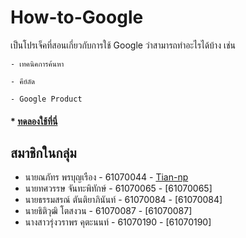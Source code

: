 # How-to-Google


เป็นโปรเจ็คที่สอนเกี่ยวกับการใช้ Google ว่าสามารถทำอะไรได้บ้าง เช่น

    - เทคนิคการค้นหา
    
    - คีย์ลัด
    
    - Google Product

#### * [ทดลองใช้ที่นี่](https://tian-np.github.io/How-to-Google/index.html)

## สมาชิกในกลุ่ม
* นายณภัทร พรบุญเรือง - 61070044 - [Tian-np](https://github.com/Tian-np)
* นายทศวรรษ จันทะพิทักษ์ - 61070065 - [61070065]
* นายธรรมสรณ์ ตันติยาภินันท์ - 61070084 - [61070084]
* นายธิติวุฒิ โตสงวน - 61070087 - [61070087]
* นางสาวรุ่งวราพร คุตะนนท์ - 61070190 - [61070190] 
